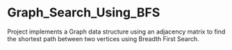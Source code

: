 # Graph_Search_Using_BFS
Project implements a Graph data structure using an adjacency matrix to find the shortest path between two vertices using Breadth First Search.
